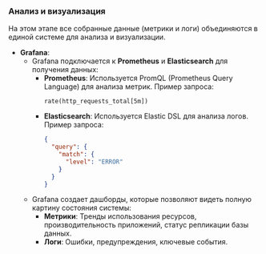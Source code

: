 ### **Анализ и визуализация**

На этом этапе все собранные данные (метрики и логи) объединяются в единой системе для анализа и визуализации.

- **Grafana**:
  - Grafana подключается к **Prometheus** и **Elasticsearch** для получения данных:
    - **Prometheus**: Используется PromQL (Prometheus Query Language) для анализа метрик. Пример запроса:
      ```promql
      rate(http_requests_total[5m])
      ```
    - **Elasticsearch**: Используется Elastic DSL для анализа логов. Пример запроса:
      ```json
      {
        "query": {
          "match": {
            "level": "ERROR"
          }
        }
      }
      ```
  - Grafana создает дашборды, которые позволяют видеть полную картину состояния системы:
    - **Метрики**: Тренды использования ресурсов, производительность приложений, статус репликации базы данных.
    - **Логи**: Ошибки, предупреждения, ключевые события.
